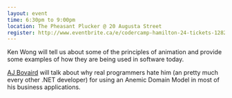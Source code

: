 ```yaml
---
layout: event
time: 6:30pm to 9:00pm
location: The Pheasant Plucker @ 20 Augusta Street
register: http://www.eventbrite.ca/e/codercamp-hamilton-24-tickets-12827512435
---
```


Ken Wong will tell us about some of the principles of animation and provide some examples of how they are being used in software today.

[AJ Bovaird](https://twitter.com/ajbovaird) will talk about why real programmers hate him (an pretty much every other .NET developer) for using an Anemic Domain Model in most of his business applications.